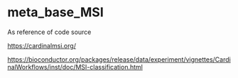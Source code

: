 # meta_base_MSI

As reference of code source 

https://cardinalmsi.org/

https://bioconductor.org/packages/release/data/experiment/vignettes/CardinalWorkflows/inst/doc/MSI-classification.html